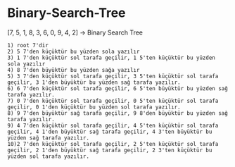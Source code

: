 # Binary-Search-Tree


[7, 5, 1, 8, 3, 6, 0, 9, 4, 2] -> Binary Search Tree

    1) root 7'dir
    2) 5 7'den küçüktür bu yüzden sola yazılır
    3) 1 7'den küçüktür sol tarafa geçilir, 1 5'ten küçüktür bu yüzden sola yazılır
    4) 8 7'den büyüktür bu yüzden sağa yazılır
    5) 3 7'den küçüktür sol tarafa geçilir, 3 5'ten küçüktür sol tarafa geçilir, 3 1'den büyüktür bu yüzden sağ tarafa yazılır.
    6) 6 7'den küçüktür sol tarafa geçilir, 6 5'ten büyüktür bu yüzden sağ tarafa yazılır.
    7) 0 7'den küçüktür sol tarafa geçilir, 0 5'ten küçüktür sol tarafa geçilir, 0 1'den küçüktür bu yüzden sol tarafa yazılır.
    8) 9 7'den büyüktür sağ tarafa geçilir, 9 8'den büyüktür bu yüzden sağ tarafa yazılır.
    9) 4 7'den küçüktür sol tarafa geçilir, 4 5'ten küçüktür sol tarafa geçilir, 4 1'den büyüktür sağ tarafa geçilir, 4 3'ten büyüktür bu yüzden sağ tarafa yazılır.
    10)2 7'den küçüktür sol tarafa geçilir, 2 5'ten küçüktür sol tarafa geçilir, 2 1'den büyüktür sağ tarafa geçilir, 2 3'ten küçüktür bu yüzden sol tarafa yazılır.
    
    
